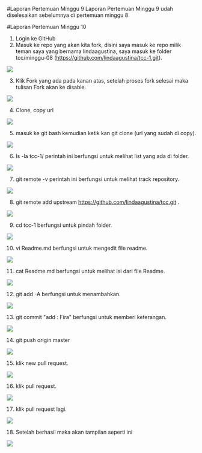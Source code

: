 #Laporan Pertemuan Minggu 9
Laporan Pertemuan Minggu 9 udah diselesaikan sebelumnya di pertemuan minggu 8

#Laporan Pertemuan Minggu 10
1. Login ke GitHub
2. Masuk ke repo yang akan kita fork, disini saya masuk ke repo milik teman saya yang bernama lindaagustina, saya masuk ke folder tcc/minggu-08 (https://github.com/lindaagustina/tcc-1.git).

![](image-09/1.png)

3. Klik Fork yang ada pada kanan atas, setelah proses fork selesai maka tulisan Fork akan ke disable.

![](image-09/2.png)

4. Clone, copy url

![](image-09/3.png)

5. masuk ke git bash kemudian ketik kan git clone (url yang sudah di copy).

![](image-09/4.png)

6. ls -la tcc-1/ perintah ini berfungsi untuk melihat list yang ada di folder.

![](image-09/5.png)

7. git remote -v perintah ini berfungsi untuk melihat track repository.

![](image-09/6.png)

8. git remote add upstream https://github.com/lindaagustina/tcc.git .

![](image-09/7.png)

9. cd tcc-1 berfungsi untuk pindah folder.

![](image-09/8.png)

10. vi Readme.md berfungsi untuk mengedit file readme.

![](image-09/9.png)

11. cat Readme.md berfungsi untuk melihat isi dari file Readme.

![](image-09/10.png)

12. git add -A berfungsi untuk menambahkan.

![](image-09/11.png)

13. git commit "add : Fira" berfungsi untuk memberi keterangan.

![](image-09/12.png)

14. git push origin master

![](image-09/12.png)

15. klik new pull request.

![](image-09/13.png)

16. klik pull request.

![](image-09/14.png)

17. klik pull request lagi.

![](image-09/15.png)

18. Setelah berhasil maka akan tampilan seperti ini

![](image-09/16.png)
